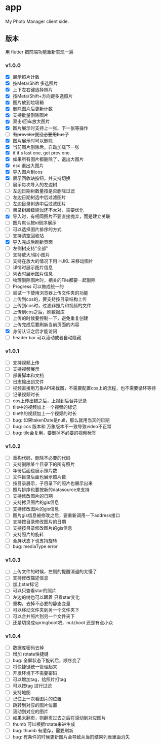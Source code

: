 # app

My Photo Manager client side.

## 版本

用 flutter 把前端功能重新实现一遍

### v1.0.0

- [x] 展示照片计数
- [x] 按Meta/Shift 多选照片
- [x] 上下左右键选择照片
- [x] 按Meta/Shift+方向键多选照片
- [x] 图片放到垃圾箱
- [x] 删除图片后更新计数
- [x] 支持批量删除图片
- [x] 双击/回车放大图片
- [x] 图片展示时支持上一张、下一张等操作
- [ ] ~~有provider就没必要用bus了~~
- [x] 图片展示时可以删除
- [x] 当前图片删除后，自动加载下一张
- [x] if it's last one, get prev one.
- [x] 如果所有图片都删除了，退出大图片
- [x] esc 退出大图片
- [x] 导入图片到cos
- [x] 展示回收站按钮，并支持切换
- [ ] 展示每次导入的左边树
- [ ] 左边日期树数量按是否删除过滤
- [ ] 左边日期树选中后过滤图片
- [ ] 左边目录树选中后过滤图片
- [ ] 目录树层级貌似还不太对，需要优化
- [x] 导入时，有相同图片不要直接抛弃，而是建立关联
- [ ] 图片默认按id倒序展示
- [ ] 可以选择图片排序的方式
- [ ] 支持清空回收站
- [x] 导入完成后刷新页面
- [ ] 左侧树支持"全部"
- [ ] 支持放大/缩小图片
- [ ] 支持在放大的情况下用 HJKL 来移动图片
- [ ] 详情时展示图片信息
- [ ] 列表时展示图片信息
- [ ] 物理删除图片时，相关的File都要一起删除
- [ ] Progress 可以做成统一的
- [ ] 尝试一下使用浏览器上传文件夹的功能
- [ ] 上传到cos的，要支持按目录结构上传
- [ ] 上传到cos时，过滤非照片和视频的文件
- [ ] 上传到cos之后，刷数据库
- [ ] 上传的时候要控制一下，避免重复创建
- [ ] 上传完成后要刷新当前页面的内容
- [x] 身份认证之后才能访问
- [ ] header bar 可以滚动或者自动隐藏

### v1.0.1

- [ ] 支持视频上传
- [ ] 支持视频展示
- [ ] 部署脚本和文档
- [ ] 日志输出到文件
- [ ] 视频直接用万象API来截图，不需要配置cos上的流程，也不需要循环等待
- [ ] 记录视频时长
- [ ] cos上传出错之后，上报到后台并记录
- [ ] tile中的视频加上一个视频的标记
- [ ] tile中的视频加上一个视频的时长
- [ ] bug: 如果takenDate是null，那么就用当天的日期
- [ ] bug: cos 版本和 万象版本不一致导致video不正常
- [ ] bug: tile会复用，要删掉不必要的视频标签

### v1.0.2

- [ ] 重构代码，删除不必要的代码
- [ ] 支持删除某个目录下的所有照片
- [ ] 年份后面也展示照片数
- [ ] 文件目录后面也展示照片数
- [ ] 按目录展示，子目录下的照片也展示出来
- [ ] 照片排序也要按新的datasource来支持
- [ ] 支持修改图片的日期
- [ ] 支持拷贝图片的gis信息
- [ ] 支持修改图片的gis信息
- [ ] 图片gis信息被修改之后，要重新调用一下address接口
- [ ] 支持按目录修改图片的日期
- [ ] 支持按目录修改图片的gis信息
- [ ] 支持照片的旋转
- [ ] 全屏状态下也支持旋转
- [ ] bug: mediaType error

### v1.0.3

- [ ] 上传文件的时候，左侧的提醒消退的太慢了
- [ ] 支持修改描述信息
- [ ] 加上star标记
- [ ] 可以只查看star的照片
- [ ] 左边的树也可以跟着 只看star变化
- [ ] 重构，去掉不必要的静态变量
- [ ] 可以移动文件夹到另一个文件夹下
- [ ] 可以合并照片到另一个文件夹下
- [ ] 还是切换成springboot吧，nutzboot 还是有点小众

### v1.0.4

- [ ] 数据库密码去掉
- [ ] 增加 rotate快捷键
- [ ] bug: 全屏状态下旋转后，顺序变了
- [ ] 将快捷键统一管理起来
- [ ] 开发环境下不需要密码
- [ ] 可以增加tag，给照片打tag
- [ ] 可以按tag 进行过滤
- [ ] 支持地图
- [ ] 记住上一次看图片的位置
- [ ] 跳转到对应的图片位置
- [ ] 滚动到对应的图片
- [ ] 如果未翻页，则翻页过去之后在滚动到对应图片
- [ ] thumb 可以根据rotate来进生成
- [ ] bug: thumb 有缓存，需要刷新
- [ ] bug: 有条件的时候更新图片会导致从当前结果列表里面消失
